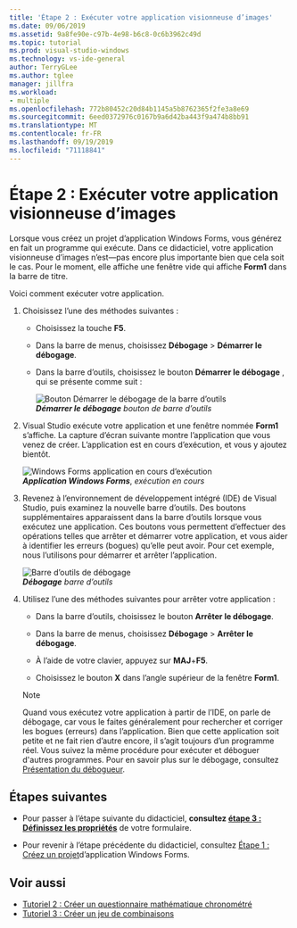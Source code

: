 ```yaml
---
title: 'Étape 2 : Exécuter votre application visionneuse d’images'
ms.date: 09/06/2019
ms.assetid: 9a8fe90e-c97b-4e98-b6c8-0c6b3962c49d
ms.topic: tutorial
ms.prod: visual-studio-windows
ms.technology: vs-ide-general
author: TerryGLee
ms.author: tglee
manager: jillfra
ms.workload:
- multiple
ms.openlocfilehash: 772b80452c20d84b1145a5b8762365f2fe3a8e69
ms.sourcegitcommit: 6eed0372976c0167b9a6d42ba443f9a474b8bb91
ms.translationtype: MT
ms.contentlocale: fr-FR
ms.lasthandoff: 09/19/2019
ms.locfileid: "71118841"
---
```

# <a name="step-2-run-your-picture-viewer-app"></a>Étape 2 : Exécuter votre application visionneuse d’images

Lorsque vous créez un projet d’application Windows Forms, vous générez en fait un programme qui exécute. Dans ce didacticiel, votre application visionneuse d’images n’est&mdash;pas encore plus importante bien que cela soit le cas. Pour le moment, elle affiche une fenêtre vide qui affiche **Form1** dans la barre de titre.

Voici comment exécuter votre application. 

1. Choisissez l’une des méthodes suivantes :

    - Choisissez la touche **F5**.

    - Dans la barre de menus, choisissez **Débogage** > **Démarrer le débogage**.

    - Dans la barre d’outils, choisissez le bouton **Démarrer le débogage** , qui se présente comme suit :

      ![Bouton Démarrer le débogage de la barre d’outils](../ide/media/express_icondebug.png)<br>
      ***Démarrer le débogage*** *bouton de barre d’outils*

1. Visual Studio exécute votre application et une fenêtre nommée **Form1** s’affiche. La capture d’écran suivante montre l’application que vous venez de créer. L’application est en cours d’exécution, et vous y ajoutez bientôt.

     ![Windows Forms application en cours d’exécution](../ide/media/express_firstrun.png)<br>
***Application Windows Forms***, *exécution en cours*

1. Revenez à l’environnement de développement intégré (IDE) de Visual Studio, puis examinez la nouvelle barre d’outils. Des boutons supplémentaires apparaissent dans la barre d’outils lorsque vous exécutez une application. Ces boutons vous permettent d’effectuer des opérations telles que arrêter et démarrer votre application, et vous aider à identifier les erreurs (bogues) qu’elle peut avoir. Pour cet exemple, nous l’utilisons pour démarrer et arrêter l’application.

     ![Barre d’outils de débogage](../ide/media/express_debugtoolbar.png)<br>
***Débogage*** *barre d’outils*

1. Utilisez l’une des méthodes suivantes pour arrêter votre application :

    - Dans la barre d’outils, choisissez le bouton **Arrêter le débogage**.

    - Dans la barre de menus, choisissez **Débogage** > **Arrêter le débogage**.

    - À l’aide de votre clavier, appuyez sur **MAJ**+**F5**.

    - Choisissez le bouton **X** dans l’angle supérieur de la fenêtre **Form1**.

    > [!NOTE]
    > Quand vous exécutez votre application à partir de l’IDE, on parle de débogage, car vous le faites généralement pour rechercher et corriger les bogues (erreurs) dans l’application. Bien que cette application soit petite et ne fait rien d’autre encore, il s’agit toujours d’un programme réel. Vous suivez la même procédure pour exécuter et déboguer d'autres programmes. Pour en savoir plus sur le débogage, consultez [Présentation du débogueur](../debugger/debugger-feature-tour.md).

## <a name="next-steps"></a>Étapes suivantes

* Pour passer à l’étape suivante du didacticiel, **consultez [étape 3 : Définissez les propriétés](../ide/step-3-set-your-form-properties.md)** de votre formulaire.

* Pour revenir à l’étape précédente du didacticiel, consultez [Étape 1 : Créez un projet](../ide/step-1-create-a-windows-forms-application-project.md)d’application Windows Forms.

## <a name="see-also"></a>Voir aussi

* [Tutoriel 2 : Créer un questionnaire mathématique chronométré](tutorial-2-create-a-timed-math-quiz.md)
* [Tutoriel 3 : Créer un jeu de combinaisons](tutorial-3-create-a-matching-game.md)
